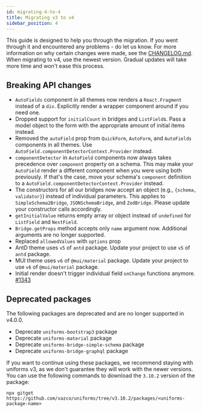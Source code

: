 ```yaml
---
id: migrating-4-to-4
title: Migrating v3 to v4
sidebar_position: 4
---
```


This guide is designed to help you through the migration. If you went through it and encountered any problems - do let us know. For more information on why certain changes were made, see the [CHANGELOG.md](https://github.com/vazco/uniforms/blob/master/CHANGELOG.md). When migrating to v4, use the newest version. Gradual updates will take more time and won't ease this process.

## Breaking API changes

- `AutoFields` component in all themes now renders a `React.Fragment` instead of a `div`. Explicitly render a wrapper component around if you need one.
- Dropped support for `initialCount` in bridges and `ListField`s. Pass a model object to the form with the appropriate amount of initial items instead.
- Removed the `autoField` prop from `QuickForm`, `AutoForm`, and `AutoFields` components in all themes. Use `AutoField.componentDetectorContext.Provider` instead.
- `componentDetector` in `AutoField` components now always takes precedence over `component` property on a schema. This may make your `AutoField` render a different component when you were using both previously. If that's the case, move your schema's `component` definition to a `AutoField.componentDetectorContext.Provider` instead.
- The constructors for all our bridges now accept an object (e.g., `{schema, validator}`) instead of individual parameters. This applies to `SimpleSchema2Bridge`, `JSONSchemaBridge`, and `ZodBridge`. Please update your constructor calls accordingly.
- `getInitialValue` returns empty array or object instead of `undefined` for `ListField` and `NestField`.
- `Bridge.getProps` method accepts only `name` argument now. Additional arguments are no longer supported.
- Replaced `allowedValues` with `options` prop
- AntD theme uses `v5` of `antd` package. Update your project to use `v5` of `antd` package.
- MUI theme uses `v6` of `@mui/material` package. Update your project to use `v6` of `@mui/material` package.
- Initial render doesn't trigger individual field `onChange` functions anymore. [#1343](https://github.com/vazco/uniforms/pull/1343)

## Deprecated packages

The following packages are deprecated and are no longer supported in v4.0.0.

- Deprecate `uniforms-bootstrap3` package
- Deprecate `uniforms-material` package
- Deprecate `uniforms-bridge-simple-schema` package
- Deprecate `uniforms-bridge-graphql` package

If you want to continue using these packages, we recommend staying with uniforms v3, as we don't guarantee they will work with the newer versions. You can use the following commands to download the `3.10.2` version of the package:

```
npx gitget https://github.com/vazco/uniforms/tree/v3.10.2/packages/<uniforms-package-name>
```
